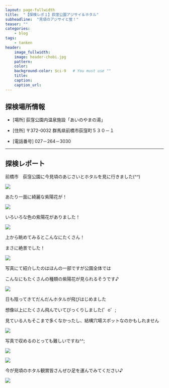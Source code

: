 ```yaml
---
layout: page-fullwidth
title:  "【探検レポ１】荻窪公園アジサイ＆ホタル"
subheadline:  "見頃のアジサイと蛍！"
teaser: ""
categories:
    - blog
tags:
    - tanken
header:
    image_fullwidth:
    image: header-chobi.jpg
    pattern:
    color:
    background-color: $ci-9   # You must use ""
    title:
    caption: 
    caption_url: 
---
```


## 探検場所情報

* [場所] 荻窪公園内温泉施設「あいのやまの湯」

* [住所] 〒372-0032 群馬県前橋市荻窪町５３０－１

* [電話番号] 027－264－3030

---

## 探検レポート

前橋市　荻窪公園に今見頃のあじさいとホタルを見に行きました(*^^*)

![](https://lh3.googleusercontent.com/pw/ACtC-3f50KSkiVCokOVPauDNFn5-RNN-RzMkd3gIudSNTSZ5TX76TJUQs5kOG5nAg3ztKKWIHG_VGMH9dUSHE7vpdGHaBUNpgC0Ycn8gRgnB37cRPJ0__WHqsMQOXg_JJqV126deiUegSyy_yGBO3BKGWjXA=w643-h429-no?authuser=2)

あたり一面に綺麗な紫陽花が！

![](https://lh3.googleusercontent.com/pw/ACtC-3dQgLg7yPUu5uNAAucn1TXmGaVE2N3TShX6phXWhfuN-meIpto35_PW5FPP30SWKEU6fUZ6ix_I-dhvy3FYgvyazVenu4suhuQuix1QQ76Sm-zKCwNw-YYnWRw_aMvqUitVBeokTkS3vh2lmioT2bfc=w643-h429-no?authuser=2)

いろいろな色の紫陽花がありました！

![](https://lh3.googleusercontent.com/pw/ACtC-3c-5a83wMgLc0BBlz9EJ6XNmXxN6UCeEbzE9YHJpUuYgzMYSDQ9DsrQSEXVyR9j_pOS7Gh1Z2hDoZIPYDZ5BiZzUOW645x1xDWzEngW_KNtwIJYqweqKMbBexR9JQL5wVemwq7Gnk26MdJTUkAXjqzA=w643-h429-no?authuser=2)

上から眺めてみるとこんなにたくさん！

まさに絶景でした！

![](https://lh3.googleusercontent.com/pw/ACtC-3cfWAZwXS5p2HVo0T1i3pSxvb-yIYC_WCVj-Fg-LdmonbHP3xlWZckP5vV0IpWpmi0lPE8doIWybUsH4BVjsaugfazCHW1cxsReKP-a0Jd0IYnXuC_QNFEZse0WyuchkQtF0OZPaRPXhTTwuxC3Yrf4=w643-h429-no?authuser=2)

写真にて紹介したのはほんの一部ですが公園全体では

こんなにもたくさんの種類の紫陽花が見られるそうです♪

![](https://lh3.googleusercontent.com/pw/ACtC-3eDwwTkevvuPOLpU1ZL0_PK1o_W9rTv6jXnWhcJvlyuTMHgq4fMsSpwGaX1ZF7Czk_6a4DV9I_X_elc5Hntn1qzECipUNKrksmw-j-YWnDWo2C6OlRCQd4qg80i-W85uVyv0I4aiYGyx7JpZKULGS6-=w643-h429-no?authuser=2)

日も陰ってきてだんだんホタルが飛びはじめました

想像以上にたくさん飛んでいてびっくりしました(゜o゜;

見ている人もそこまで多くなかったし、結構穴場スポットなのかもしれません

![](https://lh3.googleusercontent.com/pw/ACtC-3e4phcRVLGqzfVYU1UggcDPzmIMr8IsWaVMdbEdSlRnHCdldwfCqgZkrKdZDEUklw2TgaorRKRM_ofb6sDYLno1B8xH0En5wmdLcqaZfTTaGWRG_H5ZMfkWt8LP_AVC5dQtWKt91cKLI5Jqzy1nOLVO=w643-h429-no?authuser=2)

写真で収めるのとっても難しいですね^^;

![](https://lh3.googleusercontent.com/pw/ACtC-3exo-Di5ghbKjIMw9gb764ngY3z9Cw-BAuRl6CwjVLF-y0ywRG9ZJoVIE-ztNk-jlIN0CGTALrPwLI1IJRHTK8Ggu6LAmry6BLxuh8M_d_7U_UwZNqTaW4Qbj8xEhhlxBcv3tFZnmXGtGWimmqGBQhq=w643-h429-no?authuser=2)

![](https://lh3.googleusercontent.com/pw/ACtC-3dxevvzV1rk-1Lmm5GIhPP_l7-LdgTSrDJlbUlqVmdb1ijwIhfptmQ8q_rbk3NOI5JcIDsfe8LQC5QEBaPfB_9ccle5lCf8osnwDTloyJEMPibYCvE4LLjKbcXkwrkaz8COydBDJFAxu7bqDd-9pxAe=w643-h429-no?authuser=2)

今が見頃のホタル観賞皆さんぜひ足を運んでみてください♪

![](https://lh3.googleusercontent.com/pw/ACtC-3cf-eV-d5JcvpkeDkTrp0gBRho4pDBfrgdsVYs5got7CLhF-B6qYYeSN6DfNP2ef8JP5dVsKdREQlJUc6Uw3aG-2gyihpAjYf-JLvMYqyRr4l4LrTd1-qrXPCKdsKUmqXVZNZj2WkQ7v64GtHKF-KNs=w370-h320-no?authuser=2)
